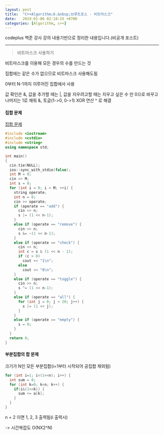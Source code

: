 ```yaml
---
layout: post
title:  "C++Algorithm;6.&nbsp;브루트포스 - 비트마스크"
date:   2019-01-06 02:18:15 +0700
categories: [Algorithm, c++]
---
```


codeplus 백준 강사 강의 내용기반으로 정리한 내용입니다.(비공개 포스트)

---

> 비트마스크 사용하기

비트마스크를 이용해 모든 경우의 수를 만드는 것

집합에는 같은 수가 없으므로 비트마스크 사용해도됨

0부터 N-1까지 이루어진 집합에서 사용

값 확인은 &, 값을 추가할 때는 |, 값을 지우려고할 때는 지우고 싶은 수 만 0으로 바꾸고 나머지는 1로 채워 &, 토글(1->0, 0->1) XOR 연산 ^ 로 해결

#### 집합 문제

[집합 문제](https://www.acmicpc.net/problem/11723)

``` cpp
#include <iostream>
#include <cstdio>
#include <string>
using namespace std;

int main()
{
  cin.tie(NULL);
  ios::sync_with_stdio(false);
  int M = 0;
  cin >> M;
  int s = 0;
  for (int i = 0; i < M; ++i) {
    string operate;
    int n = 0;
    cin >> operate;
    if (operate == "add") {
      cin >> n;
      s |= (1 << n-1);
    }
    else if (operate == "remove") {
      cin >> n;
      s &= ~(1 << n-1);
    }
    else if (operate == "check") {
      cin >> n;
      int c = s & (1 << n - 1);
      if (c > 0)
        cout << "1\n";
      else
        cout << "0\n";
    }
    else if (operate == "toggle") {
      cin >> n;
      s ^= (1 << n-1);
    }
    else if (operate == "all") {
      for (int j = 0; j < 20; j++) {
        s |= (1 << j);
      }
    }
    else if (operate == "empty") {
      s = 0;
    }
  }
  return 0;
}
```

#### 부분집합의 합 문제

크기가 N인 모든 부분집합(i=1부터 시작되어 공집합 제외됨)

``` cpp
for (int i=1; i<(1<<n); i++) {
  int sum = 0;
  for (int k=0; k<n; k++) {
    if(i&(1<<k)) {
      sum += a[k];
    }
  }
}
```

n = 2 이면 1, 2, 3 출력됨(i 출력시)

-> 시간복잡도 O(NX2^N)

